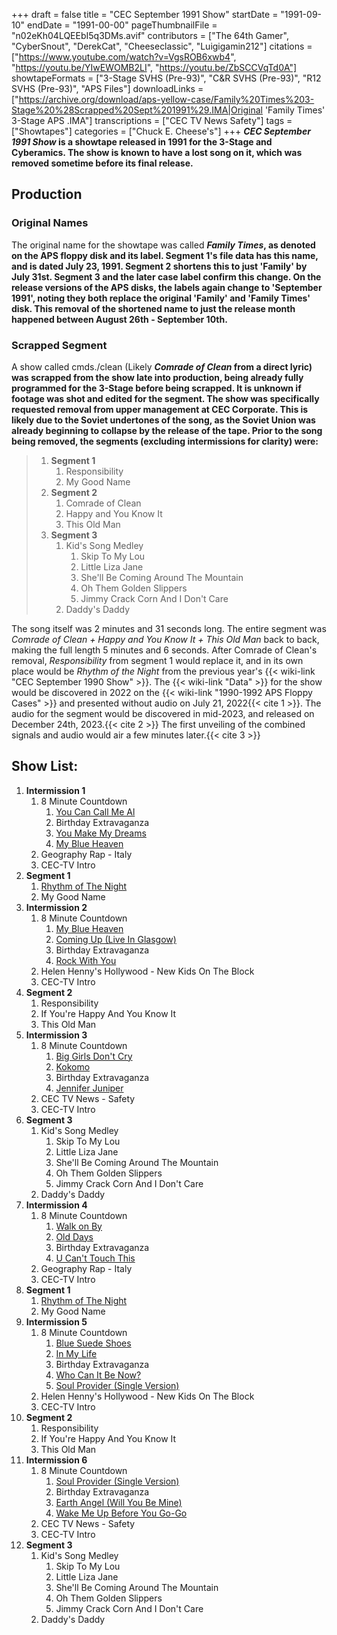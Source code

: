 +++
draft = false
title = "CEC September 1991 Show"
startDate = "1991-09-10"
endDate = "1991-00-00"
pageThumbnailFile = "n02eKh04LQEEbI5q3DMs.avif"
contributors = ["The 64th Gamer", "CyberSnout", "DerekCat", "Cheeseclassic", "Luigigamin212"]
citations = ["https://www.youtube.com/watch?v=VgsROB6xwb4", "https://youtu.be/YIwEWOMB2LI", "https://youtu.be/ZbSCCVqTd0A"]
showtapeFormats = ["3-Stage SVHS (Pre-93)", "C&R SVHS (Pre-93)", "R12 SVHS (Pre-93)", "APS Files"]
downloadLinks = ["https://archive.org/download/aps-yellow-case/Family%20Times%203-Stage%20%28Scrapped%20Sept%201991%29.IMA|Original 'Family Times' 3-Stage APS .IMA"]
transcriptions = ["CEC TV News Safety"]
tags = ["Showtapes"]
categories = ["Chuck E. Cheese's"]
+++
***CEC September 1991 Show* is a showtape released in 1991 for the 3-Stage and Cyberamics.
The show is known to have a lost song on it, which was removed sometime before its final release.**

## Production

### Original Names

The original name for the showtape was called ***Family Times*, as denoted on the APS floppy disk and its label. Segment 1's file data has this name, and is dated July 23, 1991. Segment 2 shortens this to just 'Family' by July 31st. Segment 3 and the later case label confirm this change.
On the release versions of the APS disks, the labels again change to 'September 1991', noting they both replace the original 'Family' and 'Family Times' disk. This removal of the shortened name to just the release month happened between August 26th - September 10th.**

### Scrapped Segment

A show called cmds./clean (Likely ***Comrade of Clean* from a direct lyric) was scrapped from the show late into production, being already fully programmed for the 3-Stage before being scrapped. It is unknown if footage was shot and edited for the segment.
The show was specifically requested removal from upper management at CEC Corporate. This is likely due to the Soviet undertones of the song, as the Soviet Union was already beginning to collapse by the release of the tape.
Prior to the song being removed, the segments (excluding intermissions for clarity) were:**

> 1.  **Segment 1**
>     1.  Responsibility
>     2.  My Good Name
> 2.  **Segment 2**
>     1.  Comrade of Clean
>     2.  Happy and You Know It
>     3.  This Old Man
> 3.  **Segment 3**
>     1.  Kid's Song Medley
>         1.  Skip To My Lou
>         2.  Little Liza Jane
>         3.  She'll Be Coming Around The Mountain
>         4.  Oh Them Golden Slippers
>         5.  Jimmy Crack Corn And I Don't Care
>     2.  Daddy's Daddy

The song itself was 2 minutes and 31 seconds long. The entire segment was *Comrade of Clean + Happy and You Know It + This Old Man* back to back, making the full length 5 minutes and 6 seconds. After Comrade of Clean's removal, *Responsibility* from segment 1 would replace it, and in its own place would be *Rhythm of the Night* from the previous year's {{< wiki-link "CEC September 1990 Show" >}}.
The {{< wiki-link "Data" >}} for the show would be discovered in 2022 on the {{< wiki-link "1990-1992 APS Floppy Cases" >}} and presented without audio on July 21, 2022{{< cite 1 >}}. The audio for the segment would be discovered in mid-2023, and released on December 24th, 2023.{{< cite 2 >}} The first unveiling of the combined signals and audio would air a few minutes later.{{< cite 3 >}}

## Show List:

1.  **Intermission 1**
    1.  8 Minute Countdown
        1.  [You Can Call Me Al](https://en.wikipedia.org/wiki/You_Can_Call_Me_Al)
        2.  Birthday Extravaganza
        3.  [You Make My Dreams](https://en.wikipedia.org/wiki/You_Make_My_Dreams)
        4.  [My Blue Heaven](https://en.wikipedia.org/wiki/Fats_Domino_Rock_and_Rollin%27)
    2.  Geography Rap - Italy
    3.  CEC-TV Intro
2.  **Segment 1**
    1.  [Rhythm of The Night](https://en.m.wikipedia.org/wiki/Rhythm_of_the_Night_(song))
    2.  My Good Name
3.  **Intermission 2**
    1.  8 Minute Countdown
        1.  [My Blue Heaven](https://en.wikipedia.org/wiki/Fats_Domino_Rock_and_Rollin%27)
        2.  [Coming Up (Live In Glasgow)](https://en.wikipedia.org/wiki/Coming_Up_(song))
        3.  Birthday Extravaganza
        4.  [Rock With You](https://en.wikipedia.org/wiki/Rock_with_You)
    2.  Helen Henny's Hollywood - New Kids On The Block
    3.  CEC-TV Intro
4.  **Segment 2**
    1.  Responsibility
    2.  If You're Happy And You Know It
    3.  This Old Man
5.  **Intermission 3**
    1.  8 Minute Countdown
        1.  [Big Girls Don't Cry](https://en.wikipedia.org/wiki/Big_Girls_Don%27t_Cry_(The_Four_Seasons_song))
        2.  [Kokomo](https://en.wikipedia.org/wiki/Kokomo_(song))
        3.  Birthday Extravaganza
        4.  [Jennifer Juniper](https://en.wikipedia.org/wiki/Jennifer_Juniper)
    2.  CEC TV News - Safety
    3.  CEC-TV Intro
6.  **Segment 3**
    1.  Kid's Song Medley
        1.  Skip To My Lou
        2.  Little Liza Jane
        3.  She'll Be Coming Around The Mountain
        4.  Oh Them Golden Slippers
        5.  Jimmy Crack Corn And I Don't Care
    2.  Daddy's Daddy
7.  **Intermission 4**
    1.  8 Minute Countdown
        1.  [Walk on By](https://en.wikipedia.org/wiki/Walk_On_By_(song))
        2.  [Old Days](https://en.wikipedia.org/wiki/Old_Days)
        3.  Birthday Extravaganza
        4.  [U Can't Touch This](https://en.wikipedia.org/wiki/U_Can%27t_Touch_This)
    2.  Geography Rap - Italy
    3.  CEC-TV Intro
8.  **Segment 1**
    1.  [Rhythm of The Night](https://en.m.wikipedia.org/wiki/Rhythm_of_the_Night_(song))
    2.  My Good Name
9.  **Intermission 5**
    1.  8 Minute Countdown
        1.  [Blue Suede Shoes](https://en.wikipedia.org/wiki/G.I._Blues_(soundtrack))
        2.  [In My Life](https://en.wikipedia.org/wiki/In_My_Life)
        3.  Birthday Extravaganza
        4.  [Who Can It Be Now?](https://en.wikipedia.org/wiki/Who_Can_It_Be_Now%3F)
        5.  [Soul Provider (Single Version)](https://en.wikipedia.org/wiki/Soul_Provider)
    2.  Helen Henny's Hollywood - New Kids On The Block
    3.  CEC-TV Intro
10. **Segment 2**
    1.  Responsibility
    2.  If You're Happy And You Know It
    3.  This Old Man
11. **Intermission 6**
    1.  8 Minute Countdown
        1.  [Soul Provider (Single Version)](https://en.wikipedia.org/wiki/Soul_Provider)
        2.  Birthday Extravaganza
        3.  [Earth Angel (Will You Be Mine)](https://en.wikipedia.org/wiki/Earth_Angel)
        4.  [Wake Me Up Before You Go-Go](https://en.wikipedia.org/wiki/Wake_Me_Up_Before_You_Go-Go)
    2.  CEC TV News - Safety
    3.  CEC-TV Intro
12. **Segment 3**
    1.  Kid's Song Medley
        1.  Skip To My Lou
        2.  Little Liza Jane
        3.  She'll Be Coming Around The Mountain
        4.  Oh Them Golden Slippers
        5.  Jimmy Crack Corn And I Don't Care
    2.  Daddy's Daddy
